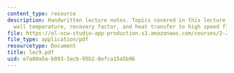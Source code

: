 ```yaml
---
content_type: resource
description: Handwritten lecture notes. Topics covered in this lecture include adiabatic
  wall temperature, recovery factor, and heat transfer to high speed flow.
file: https://ol-ocw-studio-app-production.s3.amazonaws.com/courses/2-26-compressible-fluid-dynamics-spring-2004/e7a00a5ab0933acb95b28efca15a5b96_lec9.pdf
file_type: application/pdf
resourcetype: Document
title: lec9.pdf
uid: e7a00a5a-b093-3acb-95b2-8efca15a5b96
---
```

